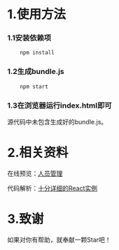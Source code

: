 ﻿# 1.使用方法

### 1.1安装依赖项

```
    npm install
```

### 1.2生成bundle.js

```
    npm start
```

### 1.3在浏览器运行index.html即可

源代码中未包含生成好的bundle.js。

# 2.相关资料

在线预览：[人员管理](http://wyuhao.com/demo/staff)

代码解析：[十分详细的React实例](http://blog.csdn.net/a153375250/article/details/52667739)

# 3.致谢

如果对你有帮助，就奉献一颗Star吧！
